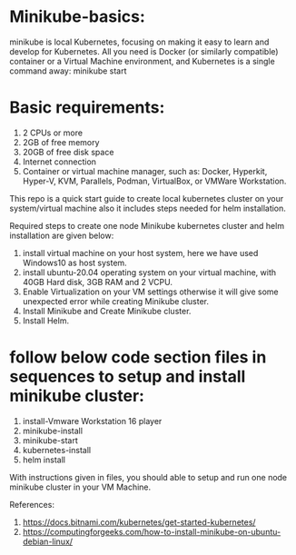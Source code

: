 # Minikube-basics:

minikube is local Kubernetes, focusing on making it easy to learn and develop for Kubernetes. All you need is Docker (or similarly compatible) container or a Virtual Machine environment, and Kubernetes is a single command away: minikube start

# Basic requirements:
1. 2 CPUs or more
2. 2GB of free memory
3. 20GB of free disk space
4. Internet connection
5. Container or virtual machine manager, such as: Docker, Hyperkit, Hyper-V, KVM, Parallels, Podman, VirtualBox, or VMWare Workstation.

This repo is a quick start guide to create local kubernetes cluster on your system/virtual machine also it includes steps needed for helm installation.

Required steps to create one node Minikube kubernetes cluster and helm installation are given below:
1. install virtual machine on your host system, here we have used Windows10 as host system.
2. install ubuntu-20.04 operating system on your virtual machine, with 40GB Hard disk, 3GB RAM and 2 VCPU.
3. Enable Virtualization on your VM settings otherwise it will give some unexpected error while creating Minikube cluster.
4. Install Minikube and Create Minikube cluster.
5. Install Helm.

# follow below code section files in sequences to setup and install minikube cluster:
1. install-Vmware Workstation 16 player
2. minikube-install
3. minikube-start
4. kubernetes-install
5. helm install

With instructions given in files, you should able to setup and run one node minikube cluster in your VM Machine.

References:
1. https://docs.bitnami.com/kubernetes/get-started-kubernetes/
2. https://computingforgeeks.com/how-to-install-minikube-on-ubuntu-debian-linux/
